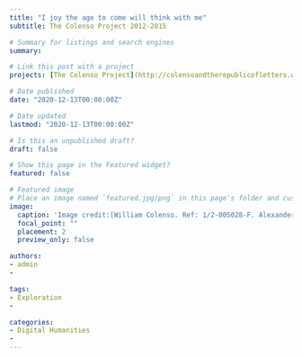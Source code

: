 ```yaml
---
title: "I joy the age to come will think with me"
subtitle: The Colenso Project 2012-2015 

# Summary for listings and search engines
summary: 

# Link this post with a project
projects: [The Colenso Project](http://colensoandtherepublicofletters.weebly.com/)

# Date published
date: "2020-12-13T00:00:00Z"

# Date updated
lastmod: "2020-12-13T00:00:00Z"

# Is this an unpublished draft?
draft: false

# Show this page in the Featured widget?
featured: false

# Featured image
# Place an image named `featured.jpg/png` in this page's folder and customize its options here.
image:
  caption: 'Image credit:[William Colenso. Ref: 1/2-005028-F. Alexander Turnbull Library, Wellington, New Zealand. /records/23027634](https://tiaki.natlib.govt.nz/#details=ecatalogue.139832)'
  focal_point: ""
  placement: 2
  preview_only: false

authors:
- admin
- 

tags:
- Exploration
- 

categories:
- Digital Humanities
- 
---
```

